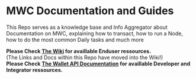 # MWC Documentation and Guides
This Repo serves as a knowledge base and Info Aggregator about Documentation on MWC, explaining how to transact, how to run a Node, how to do the most common Daily tasks and much more

**Please Check [The Wiki](../../wiki) for availlable Enduser ressources.**<br> (The Links and Docs within this Repo have moved into the Wiki!) <br>
**Please Check [The Wallet API Documentation](https://mwcproject.github.io/grin_wallet_api/trait.OwnerRpc.html) for availlable Developer and Integrator ressources.**<br> 
